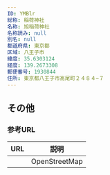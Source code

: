 ```yaml
---
ID: YMBlr
総称: 稲荷神社
名称: 旭稲荷神社
名称読み: null
別名: null
都道府県: 東京都
区域: 八王子市
緯度: 35.6303124
経度: 139.2673308
郵便番号: 1930844
住所: 東京都八王子市高尾町２４８４−７
---
```


## その他

### 参考URL

| URL | 説明          |
| --- | ------------- |
|     | OpenStreetMap |
